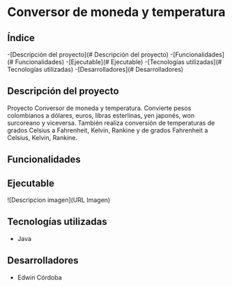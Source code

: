 # Conversor de moneda y temperatura
## Índice
-[Descripción del proyecto](# Descripción del proyecto)
-[Funcionalidades](# Funcionalidades)
-[Ejecutable](# Ejecutable)
-[Tecnologías utilizadas](# Tecnologías utilizadas)
-[Desarrolladores](# Desarrolladores)
## Descripción del proyecto
Proyecto Conversor de moneda y temperatura. Convierte pesos colombianos a dólares, euros, libras esterlinas, yen japonés, won surcoreano y viceversa. También realiza conversión de temperaturas de grados Celsius a Fahrenheit, Kelvin, Rankine y de grados Fahrenheit a Celsius, Kelvin, Rankine.
## Funcionalidades
## Ejecutable
![Descripcion imagen](URL Imagen)
## Tecnologías utilizadas
- Java
## Desarrolladores
- Edwin Córdoba
